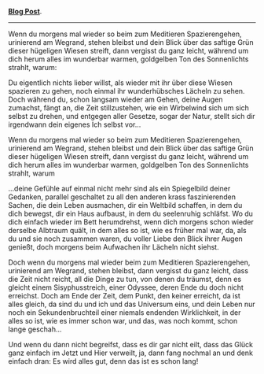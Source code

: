 [**Blog Post**](https://javascript.moe/de/blog/spiegelbild-der-gedanken-godsdhh8pdkr1pi5hbhu3gal?ui=0).

---

Wenn du morgens mal wieder so beim zum Meditieren Spazierengehen, urinierend am Wegrand, stehen bleibst und dein Blick über das saftige Grün dieser hügeligen Wiesen streift, dann vergisst du ganz leicht, während um dich herum alles im wunderbar warmen, goldgelben Ton des Sonnenlichts strahlt, warum:

Du eigentlich nichts lieber willst, als wieder mit ihr über diese Wiesen spazieren zu gehen, noch einmal ihr wunderhübsches Lächeln zu sehen. Doch während du, schon langsam wieder am Gehen, deine Augen zumachst, fängt an, die Zeit stillzustehen, wie ein Wirbelwind sich um sich selbst zu drehen, und entgegen aller Gesetze, sogar der Natur, stellt sich dir irgendwann dein eigenes Ich selbst vor...

Wenn du morgens mal wieder so beim zum Meditieren Spazierengehen, urinierend am Wegrand, stehen bleibst und dein Blick über das saftige Grün dieser hügeligen Wiesen streift, dann vergisst du ganz leicht, während um dich herum alles im wunderbar warmen, goldgelben Ton des Sonnenlichts strahlt, warum

...deine Gefühle auf einmal nicht mehr sind als ein Spiegelbild deiner Gedanken, parallel geschaltet zu all den anderen krass faszinierenden Sachen, die dein Leben ausmachen, dir ein Weltbild schaffen, in dem du dich bewegst, dir ein Haus aufbaust, in dem du seelenruhig schläfst. Wo du dich einfach wieder im Bett herumdrehst, wenn dich morgens schon wieder derselbe Albtraum quält, in dem alles so ist, wie es früher mal war, da, als du und sie noch zusammen waren, du voller Liebe den Blick ihrer Augen genießt, doch morgens beim Aufwachen ihr Lächeln nicht siehst.

Doch wenn du morgens mal wieder beim zum Meditieren Spazierengehen, urinierend am Wegrand, stehen bleibst, dann vergisst du ganz leicht, dass die Zeit nicht reicht, all die Dinge zu tun, von denen du träumst, denn es gleicht einem Sisyphusstreich, einer Odyssee, deren Ende du doch nicht erreichst. Doch am Ende der Zeit, dem Punkt, den keiner erreicht, da ist alles gleich, da sind du und ich und das Universum eins, und dein Leben nur noch ein Sekundenbruchteil einer niemals endenden Wirklichkeit, in der alles so ist, wie es immer schon war, und das, was noch kommt, schon lange geschah...

Und wenn du dann nicht begreifst, dass es dir gar nicht eilt, dass das Glück ganz einfach im Jetzt und Hier verweilt, ja, dann fang nochmal an und denk einfach dran: Es wird alles gut, denn das ist es schon lang!